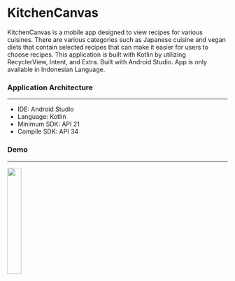 # KitchenCanvas  

KitchenCanvas is a mobile app designed to view recipes for various cuisines. There are various categories such as Japanese cuisine and vegan diets that contain selected recipes that can make it easier for users to choose recipes. This application is built with Kotlin by utilizing RecyclerView, Intent, and Extra. Built with Android Studio. App is only available in Indonesian Language.

### Application Architecture
---
- IDE: Android Studio
- Language: Kotlin
- Minimum SDK: API 21
- Compile SDK: API 34

### Demo
---
<img src="https://github.com/zask45/KitchenCanvas-App/assets/117462539/42942c66-db33-4e44-adb3-803fb88d3f97" width="25%">









 
 

